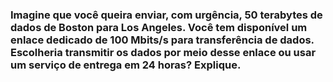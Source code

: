 ### Imagine que você queira enviar, com urgência, 50 terabytes de dados de Boston para Los Angeles. Você tem disponível um enlace dedicado de 100 Mbits/s para transferência de dados. Escolheria transmitir os dados por meio desse enlace ou usar um serviço de entrega em 24 horas? Explique.

#

